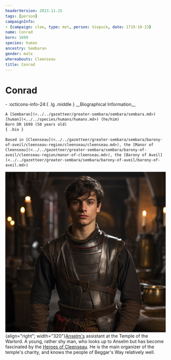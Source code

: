 ```yaml
---
headerVersion: 2023.11.25
tags: [person]
campaignInfo:
- {campaign: clee, type: met, person: Viepuck, date: 1719-10-23}
name: Conrad
born: 1699
species: human
ancestry: Sembaran
gender: male
whereabouts: Cleenseau
title: Conrad
---
```

# Conrad
<div class="grid cards ext-narrow-margin ext-one-column" markdown>
- :octicons-info-24:{ .lg .middle } __Biographical Information__

    A [Sembaran](<../../gazetteer/greater-sembara/sembara/sembara.md>) [human](<../../species/humans/humans.md>) (he/him)  
    Born DR 1699 (50 years old)  
    { .bio }

    Based in [Cleenseau](<../../gazetteer/greater-sembara/sembara/barony-of-aveil/cleenseau-region/cleenseau/cleenseau.md>), the [Manor of Cleenseau](<../../gazetteer/greater-sembara/sembara/barony-of-aveil/cleenseau-region/manor-of-cleenseau.md>), the [Barony of Aveil](<../../gazetteer/greater-sembara/sembara/barony-of-aveil/barony-of-aveil.md>)
</div>



![Conrard Cleenseau](../../assets/conrard-cleenseau.png){align="right"; width="320"}[Anselm's](<./anselm.md>) assistant at the Temple of the Warlord. A young, rather shy man, who looks up to Anselm but has become fascinated by the [Heroes of Cleenseau](<../pcs/cleenseau/heroes-of-cleenseau.md>). He is the main organizer of the temple's charity, and knows the people of Beggar's Way relatively well. 



